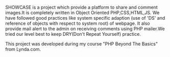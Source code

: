 SHOWCASE is a project which provide a platform to share and comment images.It is completely written in Object Oriented PHP,CSS,HTML,JS.
We have followed good practices like system specific adaption (use of 'DS' and reference of objects with respect to system root) of webpage.
It also provide mail alert to the admin on receiving comments using PHP mailer.We tried our level best to keep DRY(Don't Repeat Yourself) practice.

This project was developed during my course "PHP Beyond The Basics" from Lynda.com.
